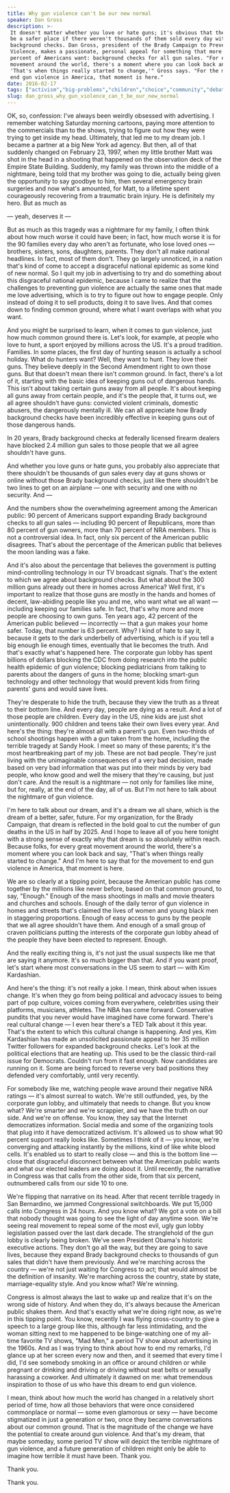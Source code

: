 ```yaml
---
title: Why gun violence can't be our new normal
speaker: Dan Gross
description: >-
 It doesn't matter whether you love or hate guns; it's obvious that the US would
 be a safer place if there weren't thousands of them sold every day without
 background checks. Dan Gross, president of the Brady Campaign to Prevent Gun
 Violence, makes a passionate, personal appeal for something that more than 90
 percent of Americans want: background checks for all gun sales. "For every great
 movement around the world, there's a moment where you can look back and say,
 'That's when things really started to change,'" Gross says. "For the movement to
 end gun violence in America, that moment is here."
date: 2016-02-17
tags: ["activism","big-problems","children","choice","community","debate","future","government","goalsetting","parenting","law","social-change","marketing","policy","guns","violence"]
slug: dan_gross_why_gun_violence_can_t_be_our_new_normal
---
```


OK, so, confession: I've always been weirdly obsessed with advertising. I remember
watching Saturday morning cartoons, paying more attention to the commercials than to the
shows, trying to figure out how they were trying to get inside my head. Ultimately, that
led me to my dream job. I became a partner at a big New York ad agency. But then, all of
that suddenly changed on February 23, 1997, when my little brother Matt was shot in the
head in a shooting that happened on the observation deck of the Empire State Building.
Suddenly, my family was thrown into the middle of a nightmare, being told that my brother
was going to die, actually being given the opportunity to say goodbye to him, then several
emergency brain surgeries and now what's amounted, for Matt, to a lifetime spent
courageously recovering from a traumatic brain injury. He is definitely my hero. But as
much as 

— yeah, deserves it —

But as much as this tragedy was a nightmare for my family, I often think about how much
worse it could have been; in fact, how much worse it is for the 90 families every day who
aren't as fortunate, who lose loved ones — brothers, sisters, sons, daughters, parents.
They don't all make national headlines. In fact, most of them don't. They go largely
unnoticed, in a nation that's kind of come to accept a disgraceful national epidemic as
some kind of new normal. So I quit my job in advertising to try and do something about this
disgraceful national epidemic, because I came to realize that the challenges to preventing
gun violence are actually the same ones that made me love advertising, which is to try to
figure out how to engage people. Only instead of doing it to sell products, doing it to
save lives. And that comes down to finding common ground, where what I want overlaps with
what you want.

And you might be surprised to learn, when it comes to gun violence, just how much common
ground there is. Let's look, for example, at people who love to hunt, a sport enjoyed by
millions across the US. It's a proud tradition. Families. In some places, the first day of
hunting season is actually a school holiday. What do hunters want? Well, they want to
hunt. They love their guns. They believe deeply in the Second Amendment right to own those
guns. But that doesn't mean there isn't common ground. In fact, there's a lot of it,
starting with the basic idea of keeping guns out of dangerous hands. This isn't about
taking certain guns away from all people. It's about keeping all guns away from certain
people, and it's the people that, it turns out, we all agree shouldn't have guns:
convicted violent criminals, domestic abusers, the dangerously mentally ill. We can all
appreciate how Brady background checks have been incredibly effective in keeping guns out
of those dangerous hands.

In 20 years, Brady background checks at federally licensed firearm dealers have blocked
2.4 million gun sales to those people that we all agree shouldn't have
guns.

And whether you love guns or hate guns, you probably also appreciate that there shouldn't
be thousands of gun sales every day at guns shows or online without those Brady background
checks, just like there shouldn't be two lines to get on an airplane — one with security
and one with no security. And —

And the numbers show the overwhelming agreement among the American public: 90 percent of
Americans support expanding Brady background checks to all gun sales — including 90
percent of Republicans, more than 80 percent of gun owners, more than 70 percent of NRA
members. This is not a controversial idea. In fact, only six percent of the American
public disagrees. That's about the percentage of the American public that believes the
moon landing was a fake.

And it's also about the percentage that believes the government is putting
mind-controlling technology in our TV broadcast signals. That's the extent to which we
agree about background checks. But what about the 300 million guns already out there in
homes across America? Well first, it's important to realize that those guns are mostly in
the hands and homes of decent, law-abiding people like you and me, who want what we all
want — including keeping our families safe. In fact, that's why more and more people are
choosing to own guns. Ten years ago, 42 percent of the American public believed —
incorrectly — that a gun makes your home safer. Today, that number is 63 percent. Why? I
kind of hate to say it, because it gets to the dark underbelly of advertising, which is if
you tell a big enough lie enough times, eventually that lie becomes the truth. And that's
exactly what's happened here. The corporate gun lobby has spent billions of dollars
blocking the CDC from doing research into the public health epidemic of gun violence;
blocking pediatricians from talking to parents about the dangers of guns in the home;
blocking smart-gun technology and other technology that would prevent kids from firing
parents' guns and would save lives.

They're desperate to hide the truth, because they view the truth as a threat to their
bottom line. And every day, people are dying as a result. And a lot of those people are
children. Every day in the US, nine kids are just shot unintentionally. 900 children and
teens take their own lives every year. And here's the thing: they're almost all with a
parent's gun. Even two-thirds of school shootings happen with a gun taken from the home,
including the terrible tragedy at Sandy Hook. I meet so many of these parents; it's the
most heartbreaking part of my job. These are not bad people. They're just living with the
unimaginable consequences of a very bad decision, made based on very bad information that
was put into their minds by very bad people, who know good and well the misery that
they're causing, but just don't care. And the result is a nightmare — not only for
families like mine, but for, really, at the end of the day, all of us. But I'm not here to
talk about the nightmare of gun violence.

I'm here to talk about our dream, and it's a dream we all share, which is the dream of a
better, safer, future. For my organization, for the Brady Campaign, that dream is
reflected in the bold goal to cut the number of gun deaths in the US in half by 2025. And
I hope to leave all of you here tonight with a strong sense of exactly why that dream is
so absolutely within reach. Because folks, for every great movement around the world,
there's a moment where you can look back and say, "That's when things really started to
change." And I'm here to say that for the movement to end gun violence in America, that
moment is here.

We are so clearly at a tipping point, because the American public has come together by the
millions like never before, based on that common ground, to say, "Enough." Enough of the
mass shootings in malls and movie theaters and churches and schools. Enough of the daily
terror of gun violence in homes and streets that's claimed the lives of women and young
black men in staggering proportions. Enough of easy access to guns by the people that we
all agree shouldn't have them. And enough of a small group of craven politicians putting
the interests of the corporate gun lobby ahead of the people they have been elected to
represent. Enough.

And the really exciting thing is, it's not just the usual suspects like me that are saying
it anymore. It's so much bigger than that. And if you want proof, let's start where most
conversations in the US seem to start — with Kim Kardashian.

And here's the thing: it's not really a joke. I mean, think about when issues change. It's
when they go from being political and advocacy issues to being part of pop culture, voices
coming from everywhere, celebrities using their platforms, musicians, athletes. The NBA
has come forward. Conservative pundits that you never would have imagined have come
forward. There's real cultural change — I even hear there's a TED Talk about it this year.
That's the extent to which this cultural change is happening. And yes, Kim Kardashian has
made an unsolicited passionate appeal to her 35 million Twitter followers for expanded
background checks. Let's look at the political elections that are heating up. This used to
be the classic third-rail issue for Democrats. Couldn't run from it fast enough. Now
candidates are running on it. Some are being forced to reverse very bad positions they
defended very comfortably, until very recently.

For somebody like me, watching people wave around their negative NRA ratings — it's almost
surreal to watch. We're still outfunded, yes, by the corporate gun lobby, and ultimately
that needs to change. But you know what? We're smarter and we're scrappier, and we have
the truth on our side. And we're on offense. You know, they say that the Internet
democratizes information. Social media and some of the organizing tools that plug into it
have democratized activism. It's allowed us to show what 90 percent support really looks
like. Sometimes I think of it — you know, we're converging and attacking instantly by the
millions, kind of like white blood cells. It's enabled us to start to really close — and
this is the bottom line — close that disgraceful disconnect between what the American
public wants and what our elected leaders are doing about it. Until recently, the narrative
in Congress was that calls from the other side, from that six percent, outnumbered calls
from our side 10 to one.

We're flipping that narrative on its head. After that recent terrible tragedy in San
Bernardino, we jammed Congressional switchboards. We put 15,000 calls into Congress in 24
hours. And you know what? We got a vote on a bill that nobody thought was going to see the
light of day anytime soon. We're seeing real movement to repeal some of the most evil,
ugly gun lobby legislation passed over the last dark decade. The stranglehold of the gun
lobby is clearly being broken. We've seen President Obama's historic executive actions.
They don't go all the way, but they are going to save lives, because they expand Brady
background checks to thousands of gun sales that didn't have them previously. And we're
marching across the country — we're not just waiting for Congress to act; that would
almost be the definition of insanity. We're marching across the country, state by state,
marriage-equality style. And you know what? We're winning.

Congress is almost always the last to wake up and realize that it's on the wrong side of
history. And when they do, it's always because the American public shakes them. And that's
exactly what we're doing right now, as we're in this tipping point. You know, recently I
was flying cross-country to give a speech to a large group like this, although far less
intimidating, and the woman sitting next to me happened to be binge-watching one of my
all-time favorite TV shows, "Mad Men," a period TV show about advertising in the 1960s.
And as I was trying to think about how to end my remarks, I'd glance up at her screen
every now and then, and it seemed that every time I did, I'd see somebody smoking in an
office or around children or while pregnant or drinking and driving or driving without
seat belts or sexually harassing a coworker. And ultimately it dawned on me: what
tremendous inspiration to those of us who have this dream to end gun violence.

I mean, think about how much the world has changed in a relatively short period of time,
how all those behaviors that were once considered commonplace or normal — some even
glamorous or sexy — have become stigmatized in just a generation or two, once they became
conversations about our common ground. That is the magnitude of the change we have the
potential to create around gun violence. And that's my dream, that maybe someday, some
period TV show will depict the terrible nightmare of gun violence, and a future generation
of children might only be able to imagine how terrible it must have been. Thank
you.

Thank you.

Thank you.

<!--
ad_duration=3.33
event="TED2016"
external_start_time=0
has_talk_citation=1
intro_duration=11.82
is_subtitle_required="False"
is_talk_featured="True"
language="en"
language_swap="False"
native_language="en"
number_of_related_talks=6
number_of_speakers=1
number_of_subtitled_videos=19
number_of_tags=16
number_of_talk_download_languages=19
number_of_talk_more_resources=0
number_of_talk_recommendations=1
number_of_talks_take_actions=1
post_ad_duration=0.83
published_timestamp="2016-03-29 14:58:52"
recording_date="2016-02-17"
speaker_description="Gun-control activist"
speaker_is_published=1
speaker_name="Dan Gross"
talk_more_resources=[]
talk_name="Why gun violence can't be our new normal"
talk_recommendations_blurb="Check out these additional resources on the fight to end gun violence, curated by Dan Gross."
talks_tags=["activism","big-problems","children","choice","community","debate","future","government","goalsetting","parenting","law","social-change","marketing","policy","guns","violence"]
url_audio="https://download.ted.com/talks/DanGross_2016.mp3?apikey=acme-roadrunner"
url_photo_speaker="https://pe.tedcdn.com/images/ted/70f4c622be031e21c1c5129bcfe3fbd04125cb70_254x191.jpg"
url_photo_talk="https://s3.amazonaws.com/talkstar-photos/uploads/545f89ce-f76c-4c44-854f-b1b4edc77312/DanGross_2016-embed.jpg"
url_webpage="https://www.ted.com/talks/dan_gross_why_gun_violence_can_t_be_our_new_normal"
video_type_name="TED Stage Talk"
-->